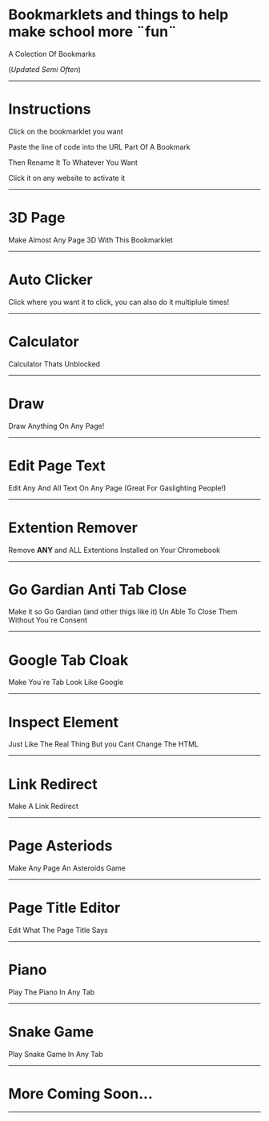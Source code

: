 # Bookmarklets and things to help make school more ¨fun¨
A Colection Of Bookmarks

(*Updated Semi Often*)

-------------------------------------------------

# Instructions
Click on the bookmarklet you want

Paste the line of code into the URL Part Of A Bookmark

Then Rename It To Whatever You Want

Click it on any website to activate it

-------------------------------------------------

# 3D Page

Make Almost Any Page 3D With This Bookmarklet

-------------------------------------------------

# Auto Clicker

Click where you want it to click, you can also do it multiplule times!

-------------------------------------------------

# Calculator

Calculator Thats Unblocked

-------------------------------------------------

# Draw

Draw Anything On Any Page!

-------------------------------------------------

# Edit Page Text

Edit Any And All Text On Any Page (Great For Gaslighting People!)

-------------------------------------------------

#  Extention Remover

Remove **ANY** and ALL Extentions Installed on Your Chromebook

-------------------------------------------------

# Go Gardian Anti Tab Close

Make it so Go Gardian (and other thigs like it) Un Able To Close Them Without You´re Consent

-------------------------------------------------

# Google Tab Cloak

Make You´re Tab  Look Like Google

-------------------------------------------------

# Inspect Element

Just Like The Real Thing But you Cant Change The HTML

-------------------------------------------------

# Link Redirect

Make A Link Redirect

-------------------------------------------------

# Page Asteriods

Make Any Page An Asteroids Game

-------------------------------------------------

# Page Title Editor

Edit What The Page Title Says

-------------------------------------------------

# Piano

Play The Piano In Any Tab

-------------------------------------------------

# Snake Game

Play Snake Game In Any Tab

-------------------------------------------------

# More Coming Soon...

-------------------------------------------------
